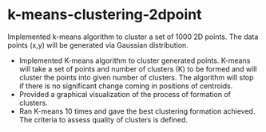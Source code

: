 # k-means-clustering-2dpoint

Implemented k-means algorithm to cluster a set of 1000 2D points. The data points (x,y) will be generated via Gaussian distribution.

- Implemented K-means algorithm to cluster generated points. K-means will take a set of points and number of clusters (K) to be formed and will cluster the points into given number of clusters. The algorithm will stop if there is no significant change coming in positions of centroids.
- Provided a graphical visualization of the process of formation of clusters.
- Ran K-means 10 times and gave the best clustering formation achieved. The criteria to assess quality of clusters is defined.
